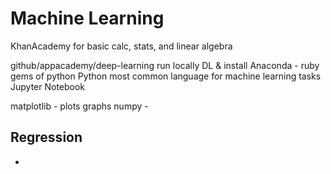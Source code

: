 # Machine Learning
KhanAcademy for basic calc, stats, and linear algebra

github/appacademy/deep-learning
run locally
DL & install Anaconda - ruby gems of python
Python most common language for machine learning tasks
Jupyter Notebook

matplotlib - plots graphs
numpy -

## Regression
- 
